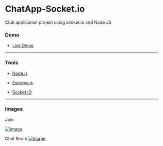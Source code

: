 # ChatApp-Socket.io
Chat application project using socket.io and Node JS

<h3>Demo</h3>
<ul>
  <li><a href="https://mcan-node-chat-app.herokuapp.com/">Live Demo</a></li>
</ul>

---

<h3>Tools</h3>
<ul>
  <li><a href="https://nodejs.org/en/">Node.js</a></li>
</ul>
<ul>
  <li><a href="https://expressjs.com/">Express.js</a></li>
</ul>
<ul>
  <li><a href="https://socket.io/get-started/chat">Socket.IO</a></li>
</ul>

---

<h3>Images</h3>
Join

[![image](https://i.hizliresim.com/i586gzv.png)](https://www.hizliresim.com/i586gzv)

Chat Room
[![image](https://i.hizliresim.com/fcg0uuf.png)](https://www.hizliresim.com/fcg0uuf)

